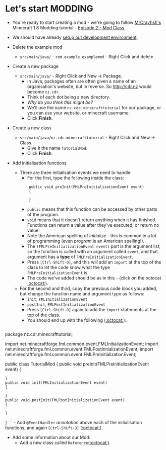 # Let's start MODDING
- You're ready to start creating a mod - we're going to follow [MrCrayfish's](https://twitter.com/MrCraayfish) Minecraft 1.8 Modding tutorial - [Episode 2 - Mod Class](https://www.youtube.com/watch?v=S8Oy2Z5V2VU&index=2&list=PLy11IosblXIFDFAT3wz_5Nve05wIVKFSJ).

- We should have already [setup out development environment](dev-environment-setup.md).

- Delete the example mod
  - ````src/main/java/```` - ````com.example.examplemod```` - Right Click and delete.
- Create a new package
  - ````src/main/java/```` - Right Click and New -> Package.
    - In Java, packages often are often given a name of an organisation's website, but in reverse. So http://cdr.nz would become ````nz.cdr````.
    - Think of each dot being a new directory.
    - *Why do you think this might be?*
    - We'll use the name ````nz.cdr.minecrafttutorial```` for our package, or you can use your website, or minecraft username.
    - Click **Finish**.
- Create a new class
  - ````src/main/java/nz.cdr.minecrafttutorial```` - Right Click and New -> Class.
    - Give it the name ````TutorialMod````.
    - Click **Finish**.
- Add initialisation functions
  - There are three initialisation events we need to handle:
    - For the first, type the following inside the class:
    ````
        public void preInit(FMLPreInitializationEvent event)
        {

        }
    ````
    - ````public```` means that this function can be accessed by other parts of the program.
    - ````void```` means that it doesn't return anything when it has finished. Functions can return a value after they've executed, or return no value.
    - Note the American spelling of *initialize* - this is common in a lot of programming (even *program* is an American spelling!).
    - The ````(FMLPreInitializationEvent event)```` part is the argument list, so the function is called with an argument called ````event````, and that argument has a **type** of ````FMLPreInitializationEvent````.
    - Press ````[Ctrl-Shift-O]````, and this will add an ````import```` at the top of the class to let the code know what the type ````FMLPreInitializationEvent```` is.
    - The code we've added should be as in this - (click on the octocat [:octocat:](https://github.com/CoderDojo-Porirua/minecraft-forge-1.8/commit/02f5f6342229f3d38f7448eb934a0dcc7024d8d9)).
  - For the second and third, copy the previous code block you added, but change the function name and argument type as follows:
    - ````init````,  ````FMLInitializationEvent````
    - ````postInit````,  ````FMLPostInitializationEvent````
    - Press ````[Ctrl-Shift-O]```` again to add the ````import```` statements at the top of the class.
    - You should end up with the following ([:octocat:](https://github.com/CoderDojo-Porirua/minecraft-forge-1.8/commit/6b1422dbc84a115171ab41303ba6c3a5e7b5e39f)):
    ```java
package nz.cdr.minecrafttutorial;

import net.minecraftforge.fml.common.event.FMLInitializationEvent;
import net.minecraftforge.fml.common.event.FMLPostInitializationEvent;
import net.minecraftforge.fml.common.event.FMLPreInitializationEvent;

public class TutorialMod {
  	public void preInit(FMLPreInitializationEvent event)
  	{

  	}
  	public void init(FMLInitializationEvent event)
  	{

  	}
  	public void postInit(FMLPostInitializationEvent event)
  	{

  	}
}
    ```
    - Add ````@EventHandler```` *annotation* above each of the initialisation functions, and again ````[Ctrl-Shift-O]````  ([:octocat:](https://github.com/CoderDojo-Porirua/minecraft-forge-1.8/commit/60b3d5eb8123afb6588943587be5e814acf1d749)).
  - Add some information about our Mod:
    - Add a new class called ````Reference````([:octocat:](https://github.com/CoderDojo-Porirua/minecraft-forge-1.8/commit/1b87051540d550194bc1ff3d62bd9a2548209f54)).
